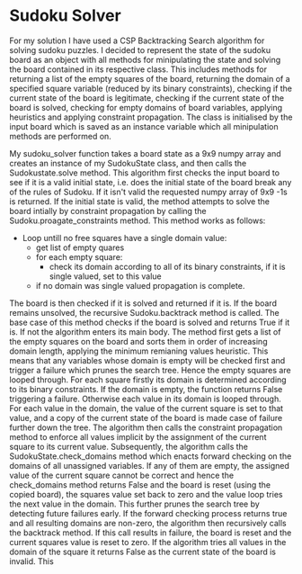 # Sudoku Solver
For my solution I have used a CSP Backtracking Search algorithm for solving sudoku puzzles. I decided to represent the state of the sudoku board as an object with all methods for minipulating the state and solving the board contained in its respective class. This includes methods for returning a list of the empty squares of the board, returning the domain of a specified square variable (reduced by its binary constraints), checking if the current state of the board is legitimate, checking if the current state of the board is solved, checking for empty domains of board variables, applying heuristics and applying constraint propagation. The class is initialised by the input board which is saved as an instance variable which all minipulation methods are performed on.

My sudoku_solver function takes a board state as a 9x9 numpy array and creates an instance of my SudokuState class, and then calls the Sudokustate.solve method. This algorithm first checks the input board to see if it is a valid initial state, i.e. does the initial state of the board break any of the rules of Sudoku. If it isn't valid the requested numpy array of 9x9 -1s is returned. If the initial state is valid, the method attempts to solve the board intially by constraint propagation by calling the Sudoku.proagate_constraints method. This method works as follows: 

* Loop untill no free squares have a single domain value:
    * get list of empty quares 
    * for each empty square:
      * check its domain according to all of its binary constraints, if it is single valued, set to this value
    * if no domain was single valued propagation is complete.

The board is then checked if it is solved and returned if it is. If the board remains unsolved, the recursive Sudoku.backtrack method is called. The base
case of this method checks if the board is solved and returns True if it is. If not the algorithm enters its main body. The method first gets a list of the
empty squares on the board and sorts them in order of increasing domain length, applying the minimum remianing values heuristic. This means that any
variables whose domain is empty will be checked first and trigger a failure which prunes the search tree. Hence the empty squares are looped through. For
each square firstly its domain is determined according to its binary constraints. If the domain is empty, the function returns False triggering a failure.
Otherwise each value in its domain is looped through. For each value in the domain, the value of the current square is set to that value, and a copy of the
current state of the board is made case of failure further down the tree. The algorithm then calls the constraint propagation method to enforce all values
implicit by the assignment of the current square to its current value. Subsequently, the algorithm calls the SudokuState.check_domains method which enacts
forward checking on the domains of all unassigned variables. If any of them are empty, the assigned value of the current square cannot be correct and hence
the check_domains method returns False and the board is reset (using the copied board), the squares value set back to zero and the value loop tries the
next value in the domain. This further prunes the search tree by detecting future failures early. If the forward checking process returns true and all
resulting domains are non-zero, the algorithm then recursively calls the backtrack method. If this call results in failure, the board is reset and the
current squares value is reset to zero. If the algorithm tries all values in the domain of the square it returns False as the current state of the board is
invalid. This 
